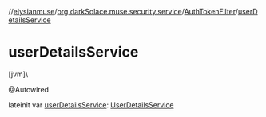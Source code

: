 //[elysianmuse](../../../index.md)/[org.darkSolace.muse.security.service](../index.md)/[AuthTokenFilter](index.md)/[userDetailsService](user-details-service.md)

# userDetailsService

[jvm]\

@Autowired

lateinit var [userDetailsService](user-details-service.md): [UserDetailsService](../-user-details-service/index.md)
